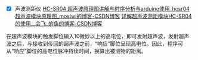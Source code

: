 - [X] 声波测距仪
[HC-SR04 超声波原理图讲解与时序分析与arduino使用\_hcsr04超声波模块原理图\_mosiwi的博客-CSDN博客](https://blog.csdn.net/qq_30209977/article/details/107220633)
[详解超声波测距模块HC-SR04的使用\_\_会飞\_的鱼的博客-CSDN博客](https://blog.csdn.net/lin5103151/article/details/102767115)

在超声波模块的触发脚位输入10微妙以上的高电位，即可发射超声波，发射超声波之后，与接收到传回的超声波之前，“响应”脚位呈现高电位。因此，程序可从“响应”脚位的高电位脉冲持续时间，换算出被测物的距离。